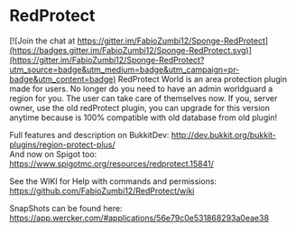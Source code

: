 # RedProtect

[![Join the chat at https://gitter.im/FabioZumbi12/Sponge-RedProtect](https://badges.gitter.im/FabioZumbi12/Sponge-RedProtect.svg)](https://gitter.im/FabioZumbi12/Sponge-RedProtect?utm_source=badge&utm_medium=badge&utm_campaign=pr-badge&utm_content=badge)
RedProtect World is an area protection plugin made for users. No longer do you need to have an admin worldguard a region for you. The user can take care of themselves now.
If you, server owner, use the old redProtect plugin, you can upgrade for this version anytime because is 100% compatible with old database from old plugin!

Full features and description on BukkitDev: http://dev.bukkit.org/bukkit-plugins/region-protect-plus/  
And now on Spigot too: https://www.spigotmc.org/resources/redprotect.15841/

See the WIKI for Help with commands and permissions: https://github.com/FabioZumbi12/RedProtect/wiki

SnapShots can be found here: https://app.wercker.com/#applications/56e79c0e531868293a0eae38